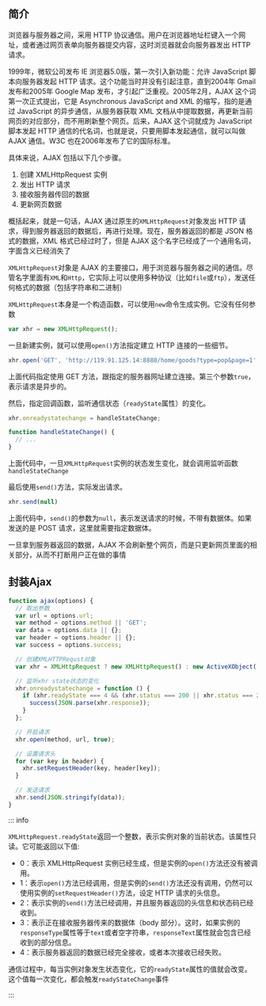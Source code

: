 ## 简介

浏览器与服务器之间，采用 HTTP 协议通信。用户在浏览器地址栏键入一个网址，或者通过网页表单向服务器提交内容，这时浏览器就会向服务器发出 HTTP 请求。

1999年，微软公司发布 IE 浏览器5.0版，第一次引入新功能：允许 JavaScript 脚本向服务器发起 HTTP 请求。这个功能当时并没有引起注意，直到2004年 Gmail 发布和2005年 Google Map 发布，才引起广泛重视。2005年2月，AJAX 这个词第一次正式提出，它是 Asynchronous JavaScript and XML 的缩写，指的是通过 JavaScript 的异步通信，从服务器获取 XML 文档从中提取数据，再更新当前网页的对应部分，而不用刷新整个网页。后来，AJAX 这个词就成为 JavaScript 脚本发起 HTTP 通信的代名词，也就是说，只要用脚本发起通信，就可以叫做 AJAX 通信。W3C 也在2006年发布了它的国际标准。

具体来说，AJAX 包括以下几个步骤。

1. 创建 XMLHttpRequest 实例
2. 发出 HTTP 请求
3. 接收服务器传回的数据
4. 更新网页数据

概括起来，就是一句话，AJAX 通过原生的`XMLHttpRequest`对象发出 HTTP 请求，得到服务器返回的数据后，再进行处理。现在，服务器返回的都是 JSON 格式的数据，XML 格式已经过时了，但是 AJAX 这个名字已经成了一个通用名词，字面含义已经消失了

`XMLHttpRequest`对象是 AJAX 的主要接口，用于浏览器与服务器之间的通信。尽管名字里面有`XML`和`Http`，它实际上可以使用多种协议（比如`file`或`ftp`），发送任何格式的数据（包括字符串和二进制）

`XMLHttpRequest`本身是一个构造函数，可以使用`new`命令生成实例。它没有任何参数

```js light
var xhr = new XMLHttpRequest();
```

一旦新建实例，就可以使用`open()`方法指定建立 HTTP 连接的一些细节。

```js light
xhr.open('GET', 'http://119.91.125.14:8888/home/goods?type=pop&page=1', true);
```

上面代码指定使用 GET 方法，跟指定的服务器网址建立连接。第三个参数`true`，表示请求是异步的。

然后，指定回调函数，监听通信状态（`readyState`属性）的变化。

```js light
xhr.onreadystatechange = handleStateChange;

function handleStateChange() {
  // ...
}
```

上面代码中，一旦`XMLHttpRequest`实例的状态发生变化，就会调用监听函数`handleStateChange`

最后使用`send()`方法，实际发出请求。

```js light
xhr.send(null)
```

上面代码中，`send()`的参数为`null`，表示发送请求的时候，不带有数据体。如果发送的是 POST 请求，这里就需要指定数据体。

一旦拿到服务器返回的数据，AJAX 不会刷新整个网页，而是只更新网页里面的相关部分，从而不打断用户正在做的事情

## 封装Ajax

```js light
function ajax(options) {
  // 取出参数
  var url = options.url;
  var method = options.method || 'GET';
  var data = options.data || {};
  var header = options.header || {};
  var success = options.success;

  // 创建XMLHTTPRequst对象
  var xhr = XMLHttpRequest ? new XMLHttpRequest() : new ActiveXObject('Microsoft.XMLHTTP');

  // 监听xhr state状态的变化
  xhr.onreadystatechange = function () {
    if (xhr.readyState === 4 && (xhr.status === 200 || xhr.status === 201)) {
      success(JSON.parse(xhr.response));
    }
  };

  // 开启请求
  xhr.open(method, url, true);

  // 设置请求头
  for (var key in header) {
    xhr.setRequestHeader(key, header[key]);
  }

  // 发送请求
  xhr.send(JSON.stringify(data));
}

```



::: info

`XMLHttpRequest.readyState`返回一个整数，表示实例对象的当前状态。该属性只读。它可能返回以下值:

- 0：表示 XMLHttpRequest 实例已经生成，但是实例的`open()`方法还没有被调用。
- 1：表示`open()`方法已经调用，但是实例的`send()`方法还没有调用，仍然可以使用实例的`setRequestHeader()`方法，设定 HTTP 请求的头信息。
- 2：表示实例的`send()`方法已经调用，并且服务器返回的头信息和状态码已经收到。
- 3：表示正在接收服务器传来的数据体（body 部分）。这时，如果实例的`responseType`属性等于`text`或者空字符串，`responseText`属性就会包含已经收到的部分信息。
- 4：表示服务器返回的数据已经完全接收，或者本次接收已经失败。

通信过程中，每当实例对象发生状态变化，它的`readyState`属性的值就会改变。这个值每一次变化，都会触发`readyStateChange`事件

:::
